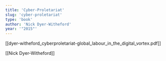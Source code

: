 ```yaml
---
title: 'Cyber-Proletariat'
slug: 'cyber-proletariat'
type: 'book'
author: 'Nick Dyer-Witheford'
year: '"2015"'
---
```


[[dyer-witheford_cyberproletariat-global_labour_in_the_digital_vortex.pdf]]

[[Nick Dyer-Witheford]]
